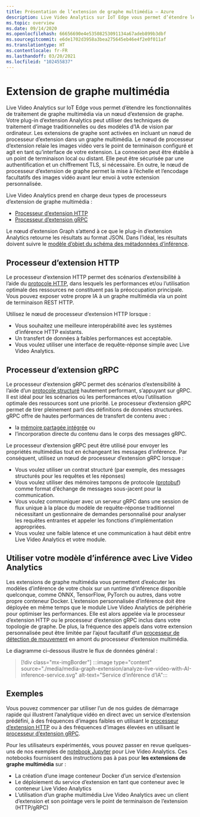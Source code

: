 ```yaml
---
title: Présentation de l’extension de graphe multimédia – Azure
description: Live Video Analytics sur IoT Edge vous permet d’étendre les fonctionnalités de traitement de graphe multimédia via un nœud d’extension de graphe.
ms.topic: overview
ms.date: 09/14/2020
ms.openlocfilehash: 66656690e4e53508253091134a67adeb899b3dbf
ms.sourcegitcommit: e6de1702d3958a3bea275645eb46e4f2e0f011af
ms.translationtype: HT
ms.contentlocale: fr-FR
ms.lasthandoff: 03/20/2021
ms.locfileid: "102455837"
---
```

# <a name="media-graph-extension"></a>Extension de graphe multimédia

Live Video Analytics sur IoT Edge vous permet d’étendre les fonctionnalités de traitement de graphe multimédia via un nœud d’extension de graphe. Votre plug-in d’extension Analytics peut utiliser des techniques de traitement d’image traditionnelles ou des modèles d’IA de vision par ordinateur. Les extensions de graphe sont activées en incluant un nœud de processeur d’extension dans un graphe multimédia. Le nœud de processeur d’extension relaie les images vidéo vers le point de terminaison configuré et agit en tant qu’interface de votre extension. La connexion peut être établie à un point de terminaison local ou distant. Elle peut être sécurisée par une authentification et un chiffrement TLS, si nécessaire. En outre, le nœud de processeur d’extension de graphe permet la mise à l’échelle et l’encodage facultatifs des images vidéo avant leur envoi à votre extension personnalisée. 

Live Video Analytics prend en charge deux types de processeurs d’extension de graphe multimédia :

* [Processeur d’extension HTTP](media-graph-concept.md#http-extension-processor)
* [Processeur d’extension gRPC](media-graph-concept.md#grpc-extension-processor)

Le nœud d’extension Graph s’attend à ce que le plug-in d’extension Analytics retourne les résultats au format JSON. Dans l’idéal, les résultats doivent suivre le [modèle d’objet du schéma des métadonnées d’inférence](/azure/media-services/live-video-analytics-edge/inference-metadata-schema).

## <a name="http-extension-processor"></a>Processeur d’extension HTTP

Le processeur d’extension HTTP permet des scénarios d’extensibilité à l’aide du [protocole HTTP](/azure/media-services/live-video-analytics-edge/http-extension-protocol), dans lesquels les performances et/ou l’utilisation optimale des ressources ne constituent pas la préoccupation principale. Vous pouvez exposer votre propre IA à un graphe multimédia via un point de terminaison REST HTTP. 

Utilisez le nœud de processeur d’extension HTTP lorsque :

* Vous souhaitez une meilleure interopérabilité avec les systèmes d’inférence HTTP existants.
* Un transfert de données à faibles performances est acceptable.
* Vous voulez utiliser une interface de requête-réponse simple avec Live Video Analytics.

## <a name="grpc-extension-processor"></a>Processeur d’extension gRPC

Le processeur d’extension gRPC permet des scénarios d’extensibilité à l’aide d’un [protocole structuré](/azure/media-services/live-video-analytics-edge/grpc-extension-protocol) hautement performant, s’appuyant sur gRPC. Il est idéal pour les scénarios où les performances et/ou l’utilisation optimale des ressources sont une priorité. Le processeur d’extension gRPC permet de tirer pleinement parti des définitions de données structurées. gRPC offre de hautes performances de transfert de contenu avec :

* la [mémoire partagée intégrée](https://en.wikipedia.org/wiki/Shared_memory) ou 
* l’incorporation directe du contenu dans le corps des messages gRPC. 

Le processeur d’extension gRPC peut être utilisé pour envoyer les propriétés multimédias tout en échangeant les messages d’inférence.
Par conséquent, utilisez un nœud de processeur d’extension gRPC lorsque :

* Vous voulez utiliser un contrat structuré (par exemple, des messages structurés pour les requêtes et les réponses)
* Vous voulez utiliser des mémoires tampons de protocole ([protobuf](https://developers.google.com/protocol-buffers)) comme format d’échange de messages sous-jacent pour la communication.
* Vous voulez communiquer avec un serveur gRPC dans une session de flux unique à la place du modèle de requête-réponse traditionnel nécessitant un gestionnaire de demandes personnalisé pour analyser les requêtes entrantes et appeler les fonctions d’implémentation appropriées. 
* Vous voulez une faible latence et une communication à haut débit entre Live Video Analytics et votre module.

## <a name="use-your-inferencing-model-with-live-video-analytics"></a>Utiliser votre modèle d’inférence avec Live Video Analytics

Les extensions de graphe multimédia vous permettent d’exécuter les modèles d’inférence de votre choix sur un runtime d’inférence disponible quelconque, comme ONNX, TensorFlow, PyTorch ou autres, dans votre propre conteneur Docker. L’extension personnalisée d’inférence doit être déployée en même temps que le module Live Video Analytics de périphérie pour optimiser les performances. Elle est alors appelée via le processeur d’extension HTTP ou le processeur d’extension gRPC inclus dans votre topologie de graphe. De plus, la fréquence des appels dans votre extension personnalisée peut être limitée par l’ajout facultatif d’un [processeur de détection de mouvement](media-graph-concept.md#motion-detection-processor) en amont du processeur d’extension multimédia.

Le diagramme ci-dessous illustre le flux de données général :

> [!div class="mx-imgBorder"]
> :::image type="content" source="./media/media-graph-extension/analyze-live-video-with-AI-inference-service.svg" alt-text="Service d’inférence d’IA":::

## <a name="samples"></a>Exemples

Vous pouvez commencer par utiliser l’un de nos guides de démarrage rapide qui illustrent l’analytique vidéo en direct avec un service d’extension prédéfini, à des fréquences d’images faibles en utilisant le [processeur d’extension HTTP](/azure/media-services/live-video-analytics-edge/use-your-model-quickstart?pivots=programming-language-csharp) ou à des fréquences d’images élevées en utilisant le [processeur d’extension gRPC](/azure/media-services/live-video-analytics-edge/analyze-live-video-use-your-grpc-model-quickstart?pivots=programming-language-csharp).

Pour les utilisateurs expérimentés, vous pouvez passer en revue quelques-uns de nos exemples de [notebook Jupyter](https://github.com/Azure/live-video-analytics/blob/master/utilities/video-analysis/notebooks/readme.md) pour Live Video Analytics. Ces notebooks fournissent des instructions pas à pas pour **les extensions de graphe multimédia** sur :

* La création d’une image conteneur Docker d’un service d’extension
* Le déploiement du service d’extension en tant que conteneur avec le conteneur Live Video Analytics
* L’utilisation d’un graphe multimédia Live Video Analytics avec un client d’extension et son pointage vers le point de terminaison de l’extension (HTTP/gRPC)
